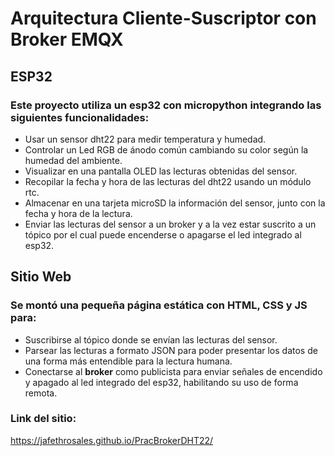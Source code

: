 # **Arquitectura Cliente-Suscriptor con Broker EMQX**

## **ESP32**

### **Este proyecto utiliza un esp32 con micropython integrando las siguientes funcionalidades:**

- Usar un sensor dht22 para medir temperatura y humedad.
- Controlar un Led RGB de ánodo común cambiando su color según la humedad del ambiente.
- Visualizar en una pantalla OLED las lecturas obtenidas del sensor.
- Recopilar la fecha y hora de las lecturas del dht22 usando un módulo rtc.
- Almacenar en una tarjeta microSD la información del sensor, junto con la fecha y hora de la lectura.
- Enviar las lecturas del sensor a un broker y a la vez estar suscrito a un tópico por el cual puede encenderse o apagarse el led integrado al esp32.

## **Sitio Web**

### **Se montó una pequeña página estática con HTML, CSS y JS para:**

- Suscribirse al tópico donde se envían las lecturas del sensor.
- Parsear las lecturas a formato JSON para poder presentar los datos de una forma más entendible para la lectura humana.
- Conectarse al **broker** como publicista para enviar señales de encendido y apagado al led integrado del esp32, habilitando su uso de forma remota.

### Link del sitio:

https://jafethrosales.github.io/PracBrokerDHT22/
